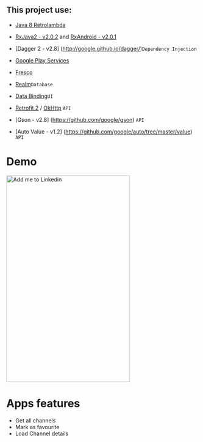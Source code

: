 ## This project use:

- [Java 8 Retrolambda](https://github.com/orfjackal/retrolambda)
- [RxJava2 - v2.0.2](https://github.com/ReactiveX/RxJava) and [RxAndroid - v2.0.1](https://github.com/ReactiveX/RxAndroid)

- [Dagger 2 - v2.8] (http://google.github.io/dagger/)`Dependency Injection`
- [Google Play Services](https://developers.google.com/android/guides/overview)
- [Fresco](https://github.com/facebook/fresco)
- [Realm](https://realm.io/docs/java/latest/)`Database`

- [Data Binding](https://developer.android.com/topic/libraries/data-binding/index.html)`UI`
- [Retrofit 2](http://square.github.io/retrofit/) / [OkHttp](http://square.github.io/okhttp/) `API`
- [Gson - v2.8] (https://github.com/google/gson) `API`
- [Auto Value - v1.2] (https://github.com/google/auto/tree/master/value) `API`

# Demo
  <img alt="Add me to Linkedin" src="https://i.gyazo.com/c4315c85f9d8d9c0fd4310074661d118.gif" height="540" width="324"/>

# Apps features
* Get all channels
* Mark as favourite
* Load Channel details
